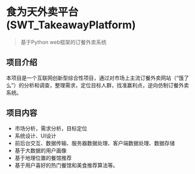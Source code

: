 # 食为天外卖平台 (SWT_TakeawayPlatform)

>基于Python web框架的订餐外卖系统

## 项目介绍
本项目是一个互联网创新型综合性项目，通过对市场上主流订餐外卖网站（“饿了么”）的分析和调查，整理需求，定位目标人群，找准赢利点，逆向仿制订餐外卖系统。

## 项目内容
- 市场分析，需求分析，目标定位
- 系统设计、UI设计
- 前后台交互、数据传输、服务器数据处理、客户端数据处理、数据存储
- 基于大数据的用户画像
- 基于地理位置的餐馆推荐
- 基于用户喜好的热门餐馆和美食推荐算法等。
